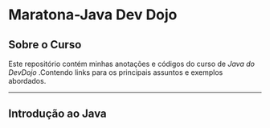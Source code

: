 # Maratona-Java Dev Dojo
## Sobre o Curso
Este repositório contém minhas anotações e códigos do curso de *Java do DevDojo* .Contendo links para os principais assuntos e exemplos abordados. 
***
## Introdução ao Java
